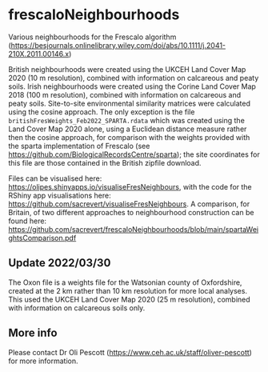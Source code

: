 # frescaloNeighbourhoods
Various neighbourhoods for the Frescalo algorithm (https://besjournals.onlinelibrary.wiley.com/doi/abs/10.1111/j.2041-210X.2011.00146.x)

British neighbourhoods were created using the UKCEH Land Cover Map 2020 (10 m resolution), combined with information on calcareous and peaty
soils. Irish neighbourhoods were created using the Corine Land Cover Map 2018 (100 m resolution), combined with information on calcareous and peaty
soils. Site-to-site environmental similarity matrices were calculated using the cosine approach. The only exception is the file `britishFresWeights_Feb2022_SPARTA.rdata` which was created using the Land Cover Map 2020 alone, using a Euclidean distance measure rather then the cosine approach, for comparison with the weights provided with the sparta implementation of Frescalo (see https://github.com/BiologicalRecordsCentre/sparta); the site coordinates for this file are those contained in the British zipfile download.

Files can be visualised here: https://olipes.shinyapps.io/visualiseFresNeighbours, with the code for the RShiny app visualisations here: https://github.com/sacrevert/visualiseFresNeighbours. A comparison, for Britain, of two different approaches to neighbourhood construction can be found here: https://github.com/sacrevert/frescaloNeighbourhoods/blob/main/spartaWeightsComparison.pdf

## Update 2022/03/30
The Oxon file is a weights file for the Watsonian county of Oxfordshire, created at the 2 km rather than 10 km resolution for more local analyses. This used the UKCEH Land Cover Map 2020 (25 m resolution), combined with information on calcareous soils only.

## More info
Please contact Dr Oli Pescott (https://www.ceh.ac.uk/staff/oliver-pescott) for more information.
